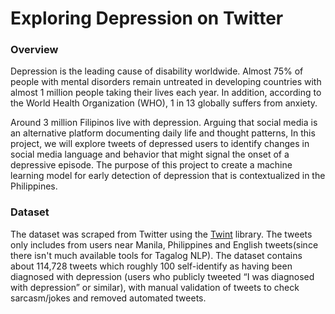 # Exploring Depression on Twitter

### Overview

Depression is the leading cause of disability worldwide. Almost 75% of people with mental disorders remain untreated in developing countries with almost 1 million people taking their lives each year. In addition, according to the World Health Organization (WHO), 1 in 13 globally suffers from anxiety. 

Around 3 million Filipinos live with depression. Arguing that social media is an alternative platform documenting daily life and thought patterns, In this project, we will explore tweets of depressed users to identify changes in social media language and behavior that might signal the onset of a depressive episode. The purpose of this project to create a machine learning model for early detection of depression that is contextualized in the Philippines.


### Dataset

The dataset was scraped from Twitter using the [Twint](https://github.com/twintproject/twint) library. The tweets only includes from users near Manila, Philippines and English tweets(since there isn't much available tools for Tagalog NLP). The dataset contains about 114,728 tweets  which roughly 100 self-identify as having been diagnosed with depression (users who publicly tweeted “I was diagnosed with depression” or similar), with manual validation of tweets to check sarcasm/jokes and removed automated tweets. 

